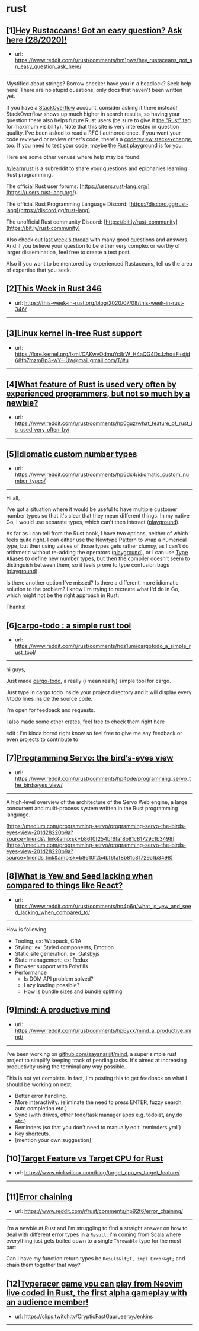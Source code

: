 # rust
## [1][Hey Rustaceans! Got an easy question? Ask here (28/2020)!](https://www.reddit.com/r/rust/comments/hm1pws/hey_rustaceans_got_an_easy_question_ask_here/)
- url: https://www.reddit.com/r/rust/comments/hm1pws/hey_rustaceans_got_an_easy_question_ask_here/
---
Mystified about strings? Borrow checker have you in a headlock? Seek help here! There are no stupid questions, only docs that haven't been written yet.

If you have a [StackOverflow](http://stackoverflow.com/) account, consider asking it there instead! StackOverflow shows up much higher in search results, so having your question there also helps future Rust users (be sure to give it [the "Rust" tag](http://stackoverflow.com/questions/tagged/rust) for maximum visibility). Note that this site is very interested in question quality. I've been asked to read a RFC I authored once. If you want your code reviewed or review other's code, there's a [codereview stackexchange](https://codereview.stackexchange.com/questions/tagged/rust), too. If you need to test your code, maybe [the Rust playground](https://play.rust-lang.org) is for you.

Here are some other venues where help may be found:

[/r/learnrust](https://www.reddit.com/r/learnrust) is a subreddit to share your questions and epiphanies learning Rust programming.

The official Rust user forums: [https://users.rust-lang.org/](https://users.rust-lang.org/).

The official Rust Programming Language Discord: [https://discord.gg/rust-lang](https://discord.gg/rust-lang)

The unofficial Rust community Discord: [https://bit.ly/rust-community](https://bit.ly/rust-community)

Also check out [last week's thread](https://reddit.com/r/rust/comments/hhv4z1/hey_rustaceans_got_an_easy_question_ask_here/) with many good questions and answers. And if you believe your question to be either very complex or worthy of larger dissemination, feel free to create a text post.

Also if you want to be mentored by experienced Rustaceans, tell us the area of expertise that you seek.
## [2][This Week in Rust 346](https://www.reddit.com/r/rust/comments/hnkws3/this_week_in_rust_346/)
- url: https://this-week-in-rust.org/blog/2020/07/08/this-week-in-rust-346/
---

## [3][Linux kernel in-tree Rust support](https://www.reddit.com/r/rust/comments/hp560p/linux_kernel_intree_rust_support/)
- url: https://lore.kernel.org/lkml/CAKwvOdmuYc8rW_H4aQG4DsJzho=F+djd68fp7mzmBp3-wY--Uw@mail.gmail.com/T/#u
---

## [4][What feature of Rust is used very often by experienced programmers, but not so much by a newbie?](https://www.reddit.com/r/rust/comments/hp6guz/what_feature_of_rust_is_used_very_often_by/)
- url: https://www.reddit.com/r/rust/comments/hp6guz/what_feature_of_rust_is_used_very_often_by/
---

## [5][Idiomatic custom number types](https://www.reddit.com/r/rust/comments/hp6dx4/idiomatic_custom_number_types/)
- url: https://www.reddit.com/r/rust/comments/hp6dx4/idiomatic_custom_number_types/
---
Hi all,

I've got a situation where it would be useful to have multiple customer number types so that it's clear that they mean different things. In my native Go, I would use separate types, which can't then interact ([playground](https://play.golang.org/p/J8nkgbDkgp5)).

As far as I can tell from the Rust book, I have two options, neither of which feels quite right. I can either use the [Newtype Pattern](https://doc.rust-lang.org/book/ch19-03-advanced-traits.html#using-the-newtype-pattern-to-implement-external-traits-on-external-types) to wrap a numerical type, but then using values of those types gets rather clumsy, as I can't do arithmetic without re-adding the operators ([playground](https://play.rust-lang.org/?version=stable&amp;mode=debug&amp;edition=2018&amp;gist=5da92bba6ff0da476948a61fa509518e)), or I can use [Type Aliases](https://doc.rust-lang.org/book/ch19-04-advanced-types.html#creating-type-synonyms-with-type-aliases) to define new number types, but then the compiler doesn't seem to distinguish between them, so it feels prone to type confusion bugs ([playground](https://play.rust-lang.org/?version=stable&amp;mode=debug&amp;edition=2018&amp;gist=fd3ab67f5c7139607d30b8ebbe0ed483)).

Is there another option I've missed? Is there a different, more idiomatic solution to the problem? I know I'm trying to recreate what I'd do in Go, which might not be the right approach in Rust.

Thanks!
## [6][cargo-todo : a simple rust tool](https://www.reddit.com/r/rust/comments/hos1um/cargotodo_a_simple_rust_tool/)
- url: https://www.reddit.com/r/rust/comments/hos1um/cargotodo_a_simple_rust_tool/
---
hi guys,

Just made [cargo-todo](https://crates.io/crates/cargo-todo), a really (i mean really) simple tool for cargo.

Just type in cargo todo inside your project directory and it will display every //todo lines inside the source code.

I'm open for feedback and requests.

I also made some other crates, feel free to check them right [here](https://crates.io/users/ProbablyClem)

edit : i'm kinda bored right know so feel free to give me any feedback or even projects to contribute to
## [7][Programming Servo: the bird’s-eyes view](https://www.reddit.com/r/rust/comments/hp4pde/programming_servo_the_birdseyes_view/)
- url: https://www.reddit.com/r/rust/comments/hp4pde/programming_servo_the_birdseyes_view/
---
A high-level overview of the architecture of the Servo Web engine, a large concurrent and multi-process system written in the Rust programming language. 

[https://medium.com/programming-servo/programming-servo-the-birds-eyes-view-201d28220b9a?source=friends\_link&amp;sk=b8610f254bf6faf8b81c81729c1b3498](https://medium.com/programming-servo/programming-servo-the-birds-eyes-view-201d28220b9a?source=friends_link&amp;sk=b8610f254bf6faf8b81c81729c1b3498)
## [8][What is Yew and Seed lacking when compared to things like React?](https://www.reddit.com/r/rust/comments/hp4p6q/what_is_yew_and_seed_lacking_when_compared_to/)
- url: https://www.reddit.com/r/rust/comments/hp4p6q/what_is_yew_and_seed_lacking_when_compared_to/
---
How is following

* Tooling, ex: Webpack, CRA
* Styling: ex: Styled components, Emotion
* Static site generation. ex: Gatsbyjs
* State management: ex: Redux
* Browser support with Polyfills
* Performance 
   *  Is DOM API problem solved?
   * Lazy loading possible?
   * How is bundle sizes and bundle splitting
## [9][mind: A productive mind](https://www.reddit.com/r/rust/comments/hp6yxx/mind_a_productive_mind/)
- url: https://www.reddit.com/r/rust/comments/hp6yxx/mind_a_productive_mind/
---
I've been working on [github.com/sayanarijit/mind](https://github.com/sayanarijit/mind), a super simple rust project to simplify keeping track of pending tasks. It's aimed at increasing productivity using the terminal any way possible.

This is not yet complete. In fact, I'm posting this to get feedback on what I should be working on next.

* Better error handling.
* More interactivity. (eliminate the need to press ENTER, fuzzy search, auto completion etc.)
* Sync (with drives, other todo/task manager apps e.g. todoist, any.do etc.)
* Reminders (so that you don't need to manually edit \`reminders.yml\`)
* Key shortcuts.
* \[mention your own suggestion\]
## [10][Target Feature vs Target CPU for Rust](https://www.reddit.com/r/rust/comments/hozs31/target_feature_vs_target_cpu_for_rust/)
- url: https://www.nickwilcox.com/blog/target_cpu_vs_target_feature/
---

## [11][Error chaining](https://www.reddit.com/r/rust/comments/hp92f6/error_chaining/)
- url: https://www.reddit.com/r/rust/comments/hp92f6/error_chaining/
---
I'm a newbie at Rust and I'm struggling to find a straight answer on how to deal with different error types in a `Result`. I'm coming from Scala where everything just gets boiled down to a single `Throwable` type for the most part.

Can I have my function return types be `Result&lt;T, impl Error&gt;` and chain them together that way?
## [12][Typeracer game you can play from Neovim live coded in Rust, the first alpha gameplay with an audience member!](https://www.reddit.com/r/rust/comments/hp7w3p/typeracer_game_you_can_play_from_neovim_live/)
- url: https://clips.twitch.tv/CrypticFastGaurLeeroyJenkins
---

